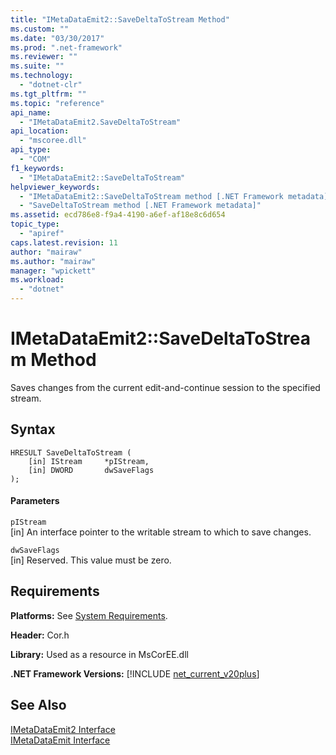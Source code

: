 ```yaml
---
title: "IMetaDataEmit2::SaveDeltaToStream Method"
ms.custom: ""
ms.date: "03/30/2017"
ms.prod: ".net-framework"
ms.reviewer: ""
ms.suite: ""
ms.technology: 
  - "dotnet-clr"
ms.tgt_pltfrm: ""
ms.topic: "reference"
api_name: 
  - "IMetaDataEmit2.SaveDeltaToStream"
api_location: 
  - "mscoree.dll"
api_type: 
  - "COM"
f1_keywords: 
  - "IMetaDataEmit2::SaveDeltaToStream"
helpviewer_keywords: 
  - "IMetaDataEmit2::SaveDeltaToStream method [.NET Framework metadata]"
  - "SaveDeltaToStream method [.NET Framework metadata]"
ms.assetid: ecd786e8-f9a4-4190-a6ef-af18e8c6d654
topic_type: 
  - "apiref"
caps.latest.revision: 11
author: "mairaw"
ms.author: "mairaw"
manager: "wpickett"
ms.workload: 
  - "dotnet"
---
```

# IMetaDataEmit2::SaveDeltaToStream Method
Saves changes from the current edit-and-continue session to the specified stream.  
  
## Syntax  
  
```  
HRESULT SaveDeltaToStream (  
    [in] IStream     *pIStream,   
    [in] DWORD       dwSaveFlags  
);  
```  
  
#### Parameters  
 `pIStream`  
 [in] An interface pointer to the writable stream to which to save changes.  
  
 `dwSaveFlags`  
 [in] Reserved. This value must be zero.  
  
## Requirements  
 **Platforms:** See [System Requirements](../../../../docs/framework/get-started/system-requirements.md).  
  
 **Header:** Cor.h  
  
 **Library:** Used as a resource in MsCorEE.dll  
  
 **.NET Framework Versions:** [!INCLUDE [net_current_v20plus](../../../../includes/net-current-v20plus-md.md)]  
  
## See Also  
 [IMetaDataEmit2 Interface](../../../../docs/framework/unmanaged-api/metadata/imetadataemit2-interface.md)  
 [IMetaDataEmit Interface](../../../../docs/framework/unmanaged-api/metadata/imetadataemit-interface.md)
